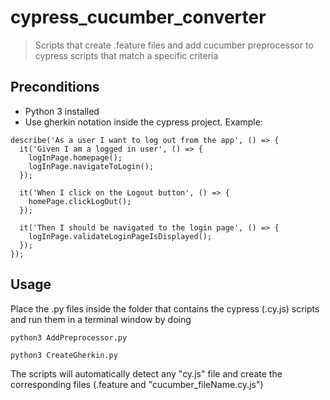 # cypress_cucumber_converter
> Scripts that create .feature files and add cucumber preprocessor to cypress scripts that match a specific criteria
## Preconditions
- Python 3 installed
- Use gherkin notation inside the cypress project.
Example:
```
describe('As a user I want to log out from the app', () => {
  it('Given I am a logged in user', () => {
    logInPage.homepage();
    logInPage.navigateToLogin();
  });

  it('When I click on the Logout button', () => {
    homePage.clickLogOut();
  });

  it('Then I should be navigated to the login page', () => {
    logInPage.validateLoginPageIsDisplayed();
  });
});
```
## Usage
Place the .py files inside the folder that contains the cypress (.cy.js) scripts and run them in a terminal window by doing
```
python3 AddPreprocessor.py
```
> 

```
python3 CreateGherkin.py
```
The scripts will automatically detect any "cy.js" file and create the corresponding files (.feature and "cucumber_fileName.cy.js")
